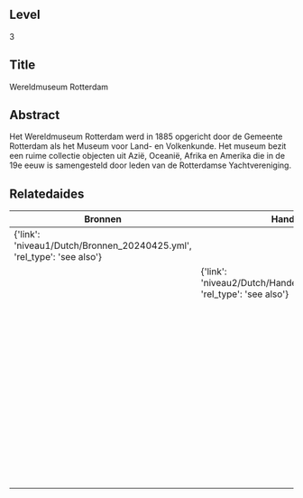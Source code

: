 ## Level
3
## Title
Wereldmuseum Rotterdam
## Abstract
Het Wereldmuseum Rotterdam werd in 1885 opgericht door de Gemeente Rotterdam als het Museum voor Land- en Volkenkunde. Het museum bezit een ruime collectie objecten uit Azië, Oceanië, Afrika en Amerika die in de 19e eeuw is samengesteld door leden van de Rotterdamse Yachtvereniging.
## Relatedaides
| Bronnen | Handel | Leger En Marine | Wetenschap | Wereldmuseum Leiden | Wereldmuseum Amsterdam | Wereldmuseum Berg En Dal |
| --- | --- | --- | --- | --- | --- | --- |
| {'link': 'niveau1/Dutch/Bronnen_20240425.yml', 'rel_type': 'see also'} |  |  |  |  |  |  |
|  | {'link': 'niveau2/Dutch/Handel_20240326.yml', 'rel_type': 'see also'} |  |  |  |  |  |
|  |  | {'link': 'niveau2/Dutch/LegerEnMarine_20240326.yml', 'rel_type': 'see also'} |  |  |  |  |
|  |  |  | {'link': 'niveau2/Dutch/Science_20240814.yml', 'rel_type': 'see also'} |  |  |  |
|  |  |  |  | {'link': 'niveau3/Dutch/WMLeiden_20240327.yml', 'rel_type': 'see also'} |  |  |
|  |  |  |  |  | {'link': 'niveau3/Dutch/WMAmsterdam_20240711.yml', 'rel_type': 'see also'} |  |
|  |  |  |  |  |  | {'link': 'niveau3/Dutch/WMBergEnDal_20241001.yml', 'rel_type': 'see also'} |
